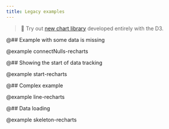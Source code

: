 ```yaml
---
title: Legacy examples
---
```


> 🎉 Try out [new chart library](/data-display/area-chart/area-chart-d3-code/) developed entirely with the D3.

@## Example with some data is missing

@example connectNulls-recharts

@## Showing the start of data tracking

@example start-recharts

@## Complex example

@example line-recharts

@## Data loading

@example skeleton-recharts

